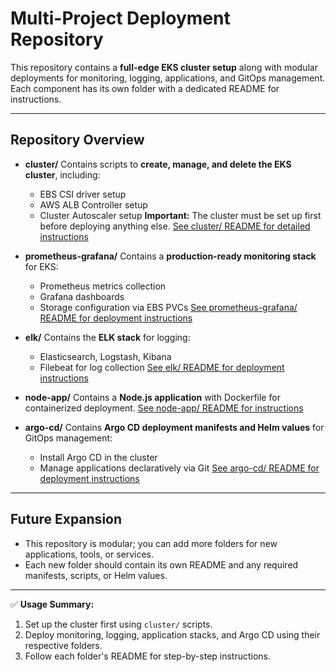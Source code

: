 # Multi-Project Deployment Repository

This repository contains a **full-edge EKS cluster setup** along with modular deployments for monitoring, logging, applications, and GitOps management. Each component has its own folder with a dedicated README for instructions.

---

## **Repository Overview**

- **cluster/**
  Contains scripts to **create, manage, and delete the EKS cluster**, including:

  - EBS CSI driver setup
  - AWS ALB Controller setup
  - Cluster Autoscaler setup
    **Important:** The cluster must be set up first before deploying anything else.
    [See cluster/ README for detailed instructions](https://github.com/ShamailAbbas/eks-monitoring/tree/main/cluster/README.md)

- **prometheus-grafana/**
  Contains a **production-ready monitoring stack** for EKS:

  - Prometheus metrics collection
  - Grafana dashboards
  - Storage configuration via EBS PVCs
    [See prometheus-grafana/ README for deployment instructions](https://github.com/ShamailAbbas/eks-monitoring/tree/main/prometheus-grafana/README.md)

- **elk/**
  Contains the **ELK stack** for logging:

  - Elasticsearch, Logstash, Kibana
  - Filebeat for log collection
    [See elk/ README for deployment instructions](https://github.com/ShamailAbbas/eks-monitoring/tree/main/elk/README.md)

- **node-app/**
  Contains a **Node.js application** with Dockerfile for containerized deployment.
  [See node-app/ README for instructions](https://github.com/ShamailAbbas/eks-monitoring/tree/main/node-app/README.md)

- **argo-cd/**
  Contains **Argo CD deployment manifests and Helm values** for GitOps management:
  - Install Argo CD in the cluster
  - Manage applications declaratively via Git
    [See argo-cd/ README for deployment instructions](https://github.com/ShamailAbbas/eks-monitoring/tree/main/argo-cd/README.md)

---

## **Future Expansion**

- This repository is modular; you can add more folders for new applications, tools, or services.
- Each new folder should contain its own README and any required manifests, scripts, or Helm values.

---

✅ **Usage Summary:**

1. Set up the cluster first using `cluster/` scripts.
2. Deploy monitoring, logging, application stacks, and Argo CD using their respective folders.
3. Follow each folder's README for step-by-step instructions.

